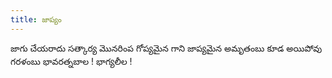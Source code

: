 ```yaml
---
title: జాప్యం
---
```


జాగు చేయరాదు సత్కార్య మొనరింప
 గోప్యమైన గాని జాప్యమైన 
అమృతంబు కూడ అయిపోవు గరళంబు 
భావరత్నబాల ! భాగ్యలీల !